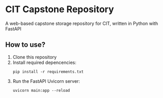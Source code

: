 # CIT Capstone Repository
A web-based capstone storage repository for CIT, written in Python with FastAPI

## How to use?
1. Clone this repository
2. Install required depencencies:
	```
   pip install -r requirements.txt
   ```
3. Run the FastAPI Uvicorn server:
   ```
   uvicorn main:app --reload
   ```
